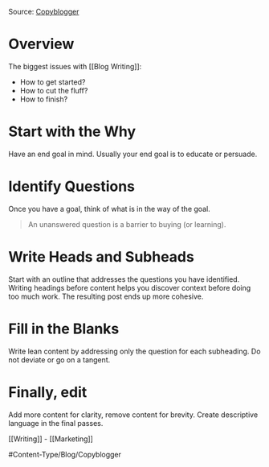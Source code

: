 Source: [Copyblogger](https://copyblogger.com/writing-process/)

# Overview
The biggest issues with [[Blog Writing]]: 
- How to get started? 
- How to cut the fluff? 
- How to finish? 

# Start with the Why
Have an end goal in mind. Usually your end goal is to educate or persuade. 
# Identify Questions
Once you have a goal, think of what is in the way of the goal.
> An unanswered question is a barrier to buying (or learning). 

# Write Heads and Subheads
Start with an outline that addresses the questions you have identified. Writing headings before content helps you discover context before doing too much work. The resulting post ends up more cohesive. 
# Fill in the Blanks
Write lean content by addressing only the question for each subheading. Do not deviate or go on a tangent. 
# Finally, edit
Add more content for clarity, remove content for brevity. Create descriptive language in the final passes. 

[[Writing]] - [[Marketing]]

#Content-Type/Blog/Copyblogger 